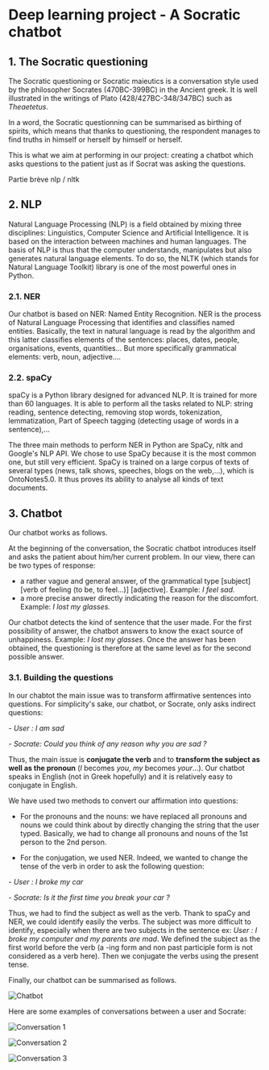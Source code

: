 
# Deep learning project - A Socratic chatbot


## 1. The Socratic questioning

The Socratic questioning or Socratic maieutics is a conversation style used by the philosopher Socrates (470BC-399BC) in the Ancient greek. It is well illustrated in the writings of Plato (428/427BC-348/347BC) such as *Theaetetus*.

In a word, the Socratic questionning can be summarised as birthing of spirits, which means that thanks to questioning, the respondent manages to find truths in himself or herself by himself or herself.

This is what we aim at performing in our project: creating a chatbot which asks questions to the patient just as if Socrat was asking the questions.

Partie brève nlp / nltk

## 2. NLP

Natural Language Processing (NLP) is a field obtained by mixing three disciplines: Linguistics, Computer Science and Artificial Intelligence. It is based on the interaction between machines and human languages. The basis of NLP is thus that the computer understands, manipulates but also generates natural language elements. To do so, the NLTK (which stands for Natural Language Toolkit) library is one of the most powerful ones in Python.

### 2.1. NER

Our chatbot is based on NER: Named Entity Recognition. NER is the process of Natural Language Processing that identifies and classifies named entities. Basically, the text in natural language is read by the algorithm and this latter classifies elements of the sentences: places, dates, people, organisations, events, quantities... But more specifically grammatical elements: verb, noun, adjective....


### 2.2. spaCy

spaCy is a Python library designed for advanced NLP. It is trained for more than 60 languages. It is able to perform all the tasks related to NLP: string reading, sentence detecting, removing stop words, tokenization, lemmatization, Part of Speech tagging (detecting usage of words in a sentence),...


The three main methods to perform NER in Python are SpaCy, nltk and Google's NLP API. We chose to use SpaCy because it is the most common one, but still very efficient. SpaCy is trained on a large corpus of texts of several types (news, talk shows, speeches, blogs on the web,...), which is OntoNotes5.0. It thus proves its ability to analyse all kinds of text documents.

## 3. Chatbot

Our chatbot works as follows.

At the beginning of the conversation, the Socratic chatbot introduces itself and asks the patient about him/her current problem. In our view, there can be two types of response: 
- a rather vague and general answer, of the grammatical type [subject] [verb of feeling (to be, to feel...)] [adjective]. Example: *I feel sad.*
- a more precise answer directly indicating the reason for the discomfort. Example: *I lost my glasses.*

Our chatbot detects the kind of sentence that the user made. For the first possibility of answer, the chatbot answers to know the exact source of unhappiness. Example: *I lost my glasses*. Once the answer has been obtained, the questioning is therefore at the same level as for the second possible answer.

### 3.1. Building the questions ###

In our chabtot the main issue was to transform affirmative sentences into questions. For simplicity's sake, our chatbot, or Socrate, only asks indirect questions:

*- User : I am sad* 

*- Socrate: Could you think of any reason why you are sad ?* 

Thus, the main issue is **conjugate the verb** and to **transform the subject as well as the pronoun** (*I* becomes *you*, *my* becomes *your*...). Our chatbot speaks in English (not in Greek hopefully) and it is relatively easy to conjugate in English. 

We have used two methods to convert our affirmation into questions:

- For the pronouns and the nouns: we have replaced all pronouns and nouns we could think about by directly changing the string that the user typed. Basically, we had to change all pronouns and nouns of the 1st person to the 2nd person. 

- For the conjugation, we used NER. Indeed, we wanted to change the tense of the verb in order to ask the following question: 

*- User : I broke my car* 

*- Socrate: Is it the first time you break your car ?* 

Thus, we had to find the subject as well as the verb. Thank to spaCy and NER, we could identify easily the verbs. The subject was more difficult to identify, especially when there are two subjects in the sentence ex: *User : I broke my computer and my parents are mad*. We defined the subject as the first world before the verb (a -ing form and non past participle form is not considered as a verb here). Then we conjugate the verbs using the present tense.


Finally, our chatbot can be summarised as follows.

![Chatbot](https://github.com/helenelechene/Deep-learning-/blob/main/Image/tree.png)


Here are some examples of conversations between a user and Socrate:


![Conversation 1](https://github.com/helenelechene/Deep-learning-/blob/main/Image/ex1.png)

![Conversation 2](https://github.com/helenelechene/Deep-learning-/blob/main/Image/ex2.png)

![Conversation 3](https://github.com/helenelechene/Deep-learning-/blob/main/Image/ex3.png)
